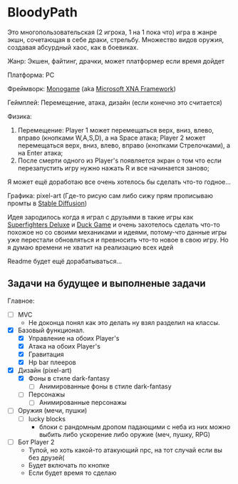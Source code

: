 # BloodyPath

Это многопользовательская (2 игрока, 1 на 1 пока что) игра в жанре экшн, сочетающая в себе драки, стрельбу. Множество видов оружия, создавая абсурдный хаос, как в боевиках.

Жанр: Экшен, файтинг, драчки, может платформер если время дойдет

Платформа: PC

Фреймворк: [Monogame](https://github.com/MonoGame/MonoGame) (aka [Microsoft XNA Framework](https://en.wikipedia.org/wiki/Microsoft_XNA))

Геймплей: Перемещение, атака, дизайн (если конечно это считается)

Физика: 
1.	Перемещение: Player 1 может перемещаться верх, вниз, влево, вправо (кнопками W,A,S,D), а на Space атака; Player 2 может перемещаться верх, вниз, влево, вправо (кнопками Стрелочками), а на Enter атака;
2. После смерти одного из Player's появляется экран о том что если перезапустить игру нужно нажать R и все начинается заново;

Я может ещё доработаю все очень хотелось бы сделать что-то годное...

Графика: pixel-art (Где-то рисую сам либо сижу прям прописываю промты в [Stable Diffusion](https://github.com/AUTOMATIC1111/stable-diffusion-webui))

Идея зародилось когда я играл с друзьями в такие игры как [Superfighters Deluxe](https://store.steampowered.com/app/855860/Superfighters_Deluxe/) и [Duck Game](https://store.steampowered.com/app/312530/Duck_Game/) и очень захотелось сделать что-то похожое но со своими механиками и идеями, потому-что данные игры уже перестали обновляться и превносить что-то новое в свою игру. Но я думаю времени не хватит на реализацию всех идей

Readme будет ещё дорабатываться...

## Задачи на будущее и выполненые задачи

Главное:

- [ ] MVC
    - Не доконца понял как это делать ну взял разделил на классы.
- [x] Базовый функционал.
    - [x] Управление на обоих Player's
    - [x] Атака на обоих Player's
    - [x] Гравитация
    - [x] Hp bar плееров
- [x] Дизайн (pixel-art)
    - [x] Фоны в стиле dark-fantasy
        - [ ] Анимированные фоны в стиле dark-fantasy
    - [ ] Персонажы
        - [ ] Анимированные персонажы
- [ ] Оружия (мечи, пушки)
    - [ ] lucky blocks 
        - блоки с рандомным дропом падающими с неба из них можно выбить либо ускорение либо оружие (меч, пушку, RPG)
- [ ] Бот Player 2
    - Тупой, но хоть какой-то атакующий npc, на тот случай если вы без друзей(
    - Будет включать по кнопке
    - Если будет время то сделаю